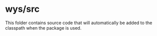 # wys/src

This folder contains source code that will automatically be added to the classpath when
the package is used.
